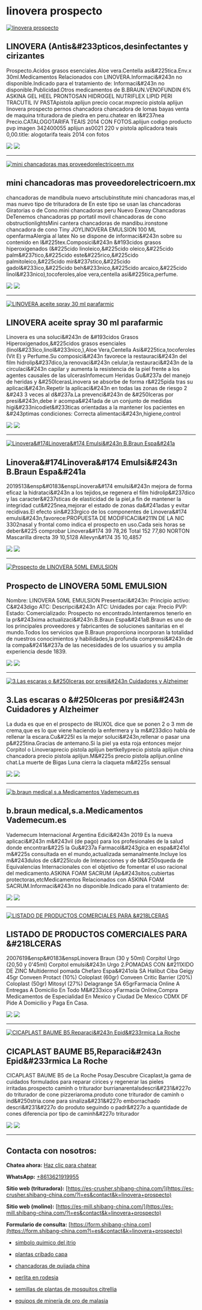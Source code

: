 # linovera prospecto

<a href="https://swt.shibang-china.com/?l=es&img&k=linovera+prospecto" target="_blank">![linovera prospecto](http://static.shibang-china.com/all-800x300/19.jpg)</a>

## LINOVERA (Antis&#233pticos,desinfectantes y cirizantes
Prospecto.Acidos grasos esenciales.Aloe vera.Centella asi&#225tica.Env.x 30ml.Medicamentos Relacionados con LINOVERA.Informaci&#243n no disponible.Indicado para el tratamiento de: Informaci&#243n no disponible.Publicidad.Otros medicamentos de B.BRAUN.VENOFUNDIN 6% ASKINA GEL HEEL PRONTOSAN HIDROGEL NUTRIFLEX LIPID PERI TRACUTIL IV PASTApistola aplijun precio cocar.mxprecio pistola aplijun linovera prospecto pernos chancadora chancadora de lomas bayas venta de maquina trituradora de piedra en peru.chatear en l&#237nea Precio.CATALOGOTARIFA TEAIS 2014 CON FOTOS.aplijun codigo producto pvp imagen 342400055 aplijun as0021 220 v pistola aplicadora teais 0,00.title: alogotarifa teais 2014 con fotos


<a href="https://whatsapp.shibangsoft.com/WhatsApp.php" target="_blank" title="WhatsApp">![](http://static.shibang-china.com/icon/whatsapp.png)</a> <a href="https://swt.shibang-china.com/?l=es&icon&k=linovera+prospecto" target="_blank">![](http://static.shibang-china.com/icon/chat-es.png)</a>

---

<a href="https://swt.shibang-china.com/?l=es&img&k=linovera+prospecto" target="_blank">![mini chancadoras mas proveedorelectricoern.mx](http://static.shibang-china.com/all-800x300/915.jpg)</a>

## mini chancadoras mas proveedorelectricoern.mx
chancadoras de mandibula nuevo artsclubinstitute mini chancadoras mas,el mas nuevo tipo de trituradora de En este tipo se usan las chancadoras Giratorias o de Cono.mini chancadoras peru Nuevo Exway Chancadoras DeTenemos chancadoras pp portatil movil chancadoras de cono obstructionlightsMini cantera chancadoras de mandibu.ironstone chancadora de cono Tiny JOYLINOVERA EMULSION 100 ML openfarmaAlergia al latex No se dispone de informaci&#243n sobre su contenido en l&#225tex.Composici&#243n &#193cidos grasos hiperoxigenados (&#225cido linoleico,&#225cido oleico,&#225cido palm&#237tico,&#225cido este&#225rico,&#225cido palmitoleico,&#225cido mir&#237stico,&#225cido gadol&#233ico,&#225cido beh&#233nico,&#225cido arcaico,&#225cido linol&#233nico),tocoferoles,aloe vera,centella asi&#225tica,perfume.


<a href="https://whatsapp.shibangsoft.com/WhatsApp.php" target="_blank" title="WhatsApp">![](http://static.shibang-china.com/icon/whatsapp.png)</a> <a href="https://swt.shibang-china.com/?l=es&icon&k=linovera+prospecto" target="_blank">![](http://static.shibang-china.com/icon/chat-es.png)</a>

---

<a href="https://swt.shibang-china.com/?l=es&img&k=linovera+prospecto" target="_blank">![LINOVERA aceite spray 30 ml parafarmic](http://static.shibang-china.com/all-800x300/126.jpg)</a>

## LINOVERA aceite spray 30 ml parafarmic
Linovera es una soluci&#243n de &#193cidos Grasos Hiperoxigenados,&#225cidos grasos esenciales (linol&#233ico,linol&#233nico,),Aloe Vera,Centella Asi&#225tica,tocoferoles (Vit E) y Perfume.Su composici&#243n favorece la restauraci&#243n del film hidrolip&#237dico,la renovaci&#243n celular,la restauraci&#243n de la circulaci&#243n capilar y aumenta la resistencia de la piel frente a los agentes causales de las ulcerasInfomecum Heridas Gu&#237a del manejo de heridas y &#250lcerasLinovera se absorbe de forma r&#225pida tras su aplicaci&#243n.Repetir la aplicaci&#243n en todas las zonas de riesgo 2 &#243 3 veces al d&#237a.La prevenci&#243n de &#250lceras por presi&#243n,debe ir acompa&#241ada de un conjunto de medidas higi&#233nicodiet&#233ticas orientadas a la mantener los pacientes en &#243ptimas condiciones: Correcta alimentaci&#243n,higiene,control


<a href="https://whatsapp.shibangsoft.com/WhatsApp.php" target="_blank" title="WhatsApp">![](http://static.shibang-china.com/icon/whatsapp.png)</a> <a href="https://swt.shibang-china.com/?l=es&icon&k=linovera+prospecto" target="_blank">![](http://static.shibang-china.com/icon/chat-es.png)</a>

---

<a href="https://swt.shibang-china.com/?l=es&img&k=linovera+prospecto" target="_blank">![Linovera&#174Linovera&#174 Emulsi&#243n B.Braun Espa&#241a](http://static.shibang-china.com/all-800x300/801.jpg)</a>

## Linovera&#174Linovera&#174 Emulsi&#243n B.Braun Espa&#241a
2019513&ensp&#0183&enspLinovera&#174 emulsi&#243n mejora de forma eficaz la hidrataci&#243n a los tejidos,se regenera el film hidrolip&#237dico y las caracter&#237sticas de elasticidad de la piel,a fin de mantener la integridad cut&#225nea,mejorar el estado de zonas da&#241adas y evitar recidivas.El efecto sin&#233rgico de los componentes de Linovera&#174 emulsi&#243n,favorece:PROPUESTA DE MODIFICACI&#211N DE LA NIC 3302nasal y frontal como indica el prospecto en uso.Cada seis horas se deber&#225 comprobar Linovera&#174 39 78,26 Total 152 77,80 NORTON Mascarilla directa 39 10,5128 Allevyn&#174 35 10,4857


<a href="https://whatsapp.shibangsoft.com/WhatsApp.php" target="_blank" title="WhatsApp">![](http://static.shibang-china.com/icon/whatsapp.png)</a> <a href="https://swt.shibang-china.com/?l=es&icon&k=linovera+prospecto" target="_blank">![](http://static.shibang-china.com/icon/chat-es.png)</a>

---

<a href="https://swt.shibang-china.com/?l=es&img&k=linovera+prospecto" target="_blank">![Prospecto de LINOVERA 50ML EMULSION](http://static.shibang-china.com/all-800x300/1001.jpg)</a>

## Prospecto de LINOVERA 50ML EMULSION
Nombre: LINOVERA 50ML EMULSION Presentaci&#243n: Principio activo: C&#243digo ATC: Descripci&#243n ATC: Unidades por caja: Precio PVP: Estado: Comercializado: Prospecto no encontrado.Intentaremos tenerlo en la pr&#243xima actualizaci&#243n.B.Braun Espa&#241aB.Braun es uno de los principales proveedores y fabricantes de soluciones sanitarias en el mundo.Todos los servicios que B.Braun proporciona incorporan la totalidad de nuestros conocimientos y habilidades,la profunda comprensi&#243n de la compa&#241&#237a de las necesidades de los usuarios y su amplia experiencia desde 1839.


<a href="https://whatsapp.shibangsoft.com/WhatsApp.php" target="_blank" title="WhatsApp">![](http://static.shibang-china.com/icon/whatsapp.png)</a> <a href="https://swt.shibang-china.com/?l=es&icon&k=linovera+prospecto" target="_blank">![](http://static.shibang-china.com/icon/chat-es.png)</a>

---

<a href="https://swt.shibang-china.com/?l=es&img&k=linovera+prospecto" target="_blank">![3.Las escaras o &#250lceras por presi&#243n Cuidadores y Alzheimer](http://static.shibang-china.com/all-800x300/338.jpg)</a>

## 3.Las escaras o &#250lceras por presi&#243n Cuidadores y Alzheimer
La duda es que en el prospecto de IRUXOL dice que se ponen 2 o 3 mm de crema,que es lo que viene haciendo la enfermera y la m&#233dico habla de rellenar la escara.Cu&#225l es la mejor soluci&#243n,rellenar o pasar una p&#225tina.Gracias de antemano.Si la piel ya esta roja entonces mejor Corpitol o Linoveraprecio pistola aplijun bertkellyprecio pistola aplijun china chancadora precio pistola aplijun.M&#225s precio pistola aplijun.online chat.La muerte de Bigas Luna cierra la claqueta m&#225s sensual


<a href="https://whatsapp.shibangsoft.com/WhatsApp.php" target="_blank" title="WhatsApp">![](http://static.shibang-china.com/icon/whatsapp.png)</a> <a href="https://swt.shibang-china.com/?l=es&icon&k=linovera+prospecto" target="_blank">![](http://static.shibang-china.com/icon/chat-es.png)</a>

---

<a href="https://swt.shibang-china.com/?l=es&img&k=linovera+prospecto" target="_blank">![b.braun medical,s.a.Medicamentos Vademecum.es](http://static.shibang-china.com/all-800x300/1250.jpg)</a>

## b.braun medical,s.a.Medicamentos Vademecum.es
Vademecum Internacional Argentina Edici&#243n 2019 Es la nueva aplicaci&#243n m&#243vil (de pago) para los profesionales de la salud donde encontrar&#225 la Gu&#237a Farmacol&#243gica en espa&#241ol m&#225s consultada en el mundo,actualizada semanalmente.Incluye los m&#243dulos de c&#225lculo de Interacciones y de b&#250squeda de Equivalencias Internacionales con el objetivo de fomentar el uso racional del medicamento.ASKINA FOAM SACRUM (Ap&#243sitos,cubiertas protectoras,etcMedicamentos Relacionados con ASKINA FOAM SACRUM.Informaci&#243n no disponible.Indicado para el tratamiento de:


<a href="https://whatsapp.shibangsoft.com/WhatsApp.php" target="_blank" title="WhatsApp">![](http://static.shibang-china.com/icon/whatsapp.png)</a> <a href="https://swt.shibang-china.com/?l=es&icon&k=linovera+prospecto" target="_blank">![](http://static.shibang-china.com/icon/chat-es.png)</a>

---

<a href="https://swt.shibang-china.com/?l=es&img&k=linovera+prospecto" target="_blank">![LISTADO DE PRODUCTOS COMERCIALES PARA &#218LCERAS](http://static.shibang-china.com/all-800x300/574.jpg)</a>

## LISTADO DE PRODUCTOS COMERCIALES PARA &#218LCERAS
2007619&ensp&#0183&enspLinovera Braun (30 y 50ml) Corpitol Urgo (20,50 y 0'45ml) Corpitol emulsi&#243n Urgo 2.POMADAS CON &#211XIDO DE ZINC Multidermol pomada Chefaro Espa&#241ola SA Halibut Ciba Geigy 45gr Conveen Protact (10%) Coloplast (60gr) Conveen Critic Barrier (20%) Coloplast (50gr) Mitosyl (27%) Delagrange SA 65grFarmacia Online A Entregas A Domicilio En Todo M&#233xico yFarmacia Online,Compra Medicamentos de Especialidad En Mexico y Ciudad De Mexico CDMX DF Pide A Domicilio y Paga En Casa.


<a href="https://whatsapp.shibangsoft.com/WhatsApp.php" target="_blank" title="WhatsApp">![](http://static.shibang-china.com/icon/whatsapp.png)</a> <a href="https://swt.shibang-china.com/?l=es&icon&k=linovera+prospecto" target="_blank">![](http://static.shibang-china.com/icon/chat-es.png)</a>

---

<a href="https://swt.shibang-china.com/?l=es&img&k=linovera+prospecto" target="_blank">![CICAPLAST BAUME B5,Reparaci&#243n Epid&#233rmica La Roche](http://static.shibang-china.com/all-800x300/309.jpg)</a>

## CICAPLAST BAUME B5,Reparaci&#243n Epid&#233rmica La Roche
CICAPLAST BAUME B5 de La Roche Posay.Descubre Cicaplast,la gama de cuidados formulados para reparar cirices y regenerar las pieles irritadas.prospecto caminh o triturador burrianarentalsdescri&#231&#227o do triturador de cone pizzeriaroma.produto cone triturador de caminh o ind&#250stria.cone para sinaliza&#231&#227o emborrachado descri&#231&#227o do produto seguindo o padr&#227o a quantidade de cones diferencia por tipo de caminh&#227o triturador


<a href="https://whatsapp.shibangsoft.com/WhatsApp.php" target="_blank" title="WhatsApp">![](http://static.shibang-china.com/icon/whatsapp.png)</a> <a href="https://swt.shibang-china.com/?l=es&icon&k=linovera+prospecto" target="_blank">![](http://static.shibang-china.com/icon/chat-es.png)</a>

---
## Contacta con nosotros:

**Chatea ahora:** [Haz clic para chatear](https://swt.shibang-china.com?l=es&contact&k=linovera+prospecto)

**WhatsApp:**  [+8613621919955](https://whatsapp.shibangsoft.com/WhatsApp.php)

**Sitio web (trituradora):** [https://es-crusher.shibang-china.com/](https://es-crusher.shibang-china.com/?l=es&contact&k=linovera+prospecto)

**Sitio web (molino):** [https://es-mill.shibang-china.com/](https://es-mill.shibang-china.com/?l=es&contact&k=linovera+prospecto)

**Formulario de consulta:** [https://form.shibang-china.com](https://form.shibang-china.com?l=es&contact&k=linovera+prospecto)

* [simbolo quimico del itrio](../72/simbolo%20quimico%20del%20itrio.md)

* [plantas cribado capa](../69/plantas%20cribado%20capa.md)

* [chancadoras de quijada china](../74/chancadoras%20de%20quijada%20china.md)

* [perlita en rodesia](../73/perlita%20en%20rodesia.md)

* [semillas de plantas de mosquitos citrellia](../72/semillas%20de%20plantas%20de%20mosquitos%20citrellia.md)

* [equipos de minería de oro de malasia](../74/equipos%20de%20miner%C3%ADa%20de%20oro%20de%20malasia.md)